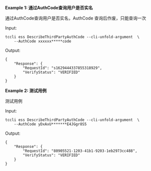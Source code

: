 **Example 1: 通过AuthCode查询用户是否实名**

通过AuthCode查询用户是否实名，AuthCode 查询后作废，只能查询一次

Input: 

```
tccli ess DescribeThirdPartyAuthCode --cli-unfold-argument  \
    --AuthCode xxxxxx*****code
```

Output: 
```
{
    "Response": {
        "RequestId": "s1629444337855318929",
        "VerifyStatus": "VERIFIED"
    }
}
```

**Example 2: 测试用例**

测试用例

Input: 

```
tccli ess DescribeThirdPartyAuthCode --cli-unfold-argument  \
    --AuthCode yDxAxU*******E4JGgr8S5
```

Output: 
```
{
    "Response": {
        "RequestId": "80905521-1203-41b1-9203-1eb2973cc488",
        "VerifyStatus": "VERIFIED"
    }
}
```

